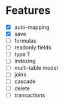 # Features

- [x] auto-mapping
- [x] save
- [ ] formulas
- [ ] readonly fields
- [ ] type ?
- [ ] indexing
- [ ] multi-table model
- [ ] joins
- [ ] cascade
- [ ] delete
- [ ] transactions